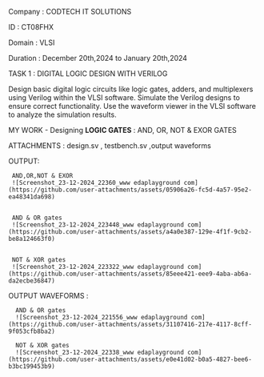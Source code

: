 Company : CODTECH IT SOLUTIONS

ID : CT08FHX

Domain : VLSI

Duration : December 20th,2024 to January 20th,2024

TASK 1 : DIGITAL LOGIC DESIGN WITH VERILOG
         
Design basic digital logic circuits like logic gates, adders, and multiplexers using Verilog within the VLSI software. Simulate the Verilog designs to ensure correct functionality. Use the waveform viewer in the VLSI software to analyze the simulation results.

MY WORK - Designing **LOGIC GATES** : AND, OR, NOT & EXOR GATES

ATTACHMENTS : design.sv , testbench.sv ,output waveforms


OUTPUT:

     AND,OR,NOT & EXOR 
     ![Screenshot_23-12-2024_22360_www edaplayground com](https://github.com/user-attachments/assets/05906a26-fc5d-4a57-95e2-ea48341da698)

     
     AND & OR gates
     ![Screenshot_23-12-2024_223448_www edaplayground com](https://github.com/user-attachments/assets/a4a0e387-129e-4f1f-9cb2-be8a124663f0)

     
     NOT & XOR gates
     ![Screenshot_23-12-2024_223322_www edaplayground com](https://github.com/user-attachments/assets/85eee421-eee9-4aba-ab6a-da2ecbe36847)


OUTPUT WAVEFORMS :

      AND & OR gates 
      ![Screenshot_23-12-2024_221556_www edaplayground com](https://github.com/user-attachments/assets/31107416-217e-4117-8cff-9f053cfb8ba2)

      NOT & XOR gates
      ![Screenshot_23-12-2024_22338_www edaplayground com](https://github.com/user-attachments/assets/e0e41d02-b0a5-4827-bee6-b3bc199453b9)

      
